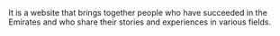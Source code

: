 It is a website that brings together people who have succeeded in the Emirates and who share their stories and experiences in various fields.
